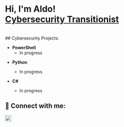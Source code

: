 # Hi, I'm Aldo! <br/><a href="https://www.linkedin.com/in/aldo-oliveri-14b489211">Cybersecurity Transitionist</a>

<br>
## Cybersecurity Projects:

- **PowerShell**
  - In progress
  
 <!-- - [Windows EventLog: Failed RDP Logins Source IP to full GeoData Conversion](https://github.com/joshmadakor1/Sentinel-Lab)
  - [JWipe (Disk Wiping Utility)](https://github.com/joshmadakor1/Jwipe.PowerShell)
  - [Active Directory Bulk User Creation](https://github.com/joshmadakor1/AD_PS)
  - [FIM (File Integrity Monitor)](https://github.com/joshmadakor1/PowerShell-Integrity-FIM) //-->

- <b>Python</b>
  - In progress
  <!-- [Package Delivery Application (Datastructures and Algorithms Demo)](https://github.com/joshmadakor1/Package-Delivery-Pathfinding-Algorithm) -->

- <b>C#</b>
  - In progress

<h2> 🤳 Connect with me:</h2>

[<img align="left" alt="JoshMadakor | LinkedIn" width="22px" src="https://cdn.jsdelivr.net/npm/simple-icons@v3/icons/linkedin.svg" />][linkedin]

[linkedin]: https://www.linkedin.com/in/aldo-oliveri-14b489211
